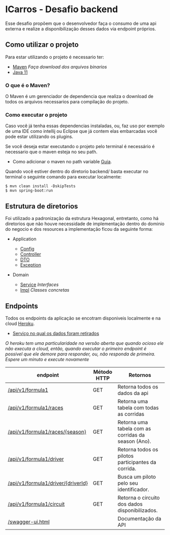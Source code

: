 # ICarros - Desafio backend 

Esse desafio propõem que o desenvolvedor faça o consumo de uma api externa e realize a disponibilização desses dados via endpoint próprios.

## Como utilizar o projeto

Para estar utilizando o projeto é necessario ter:

- [Maven](https://maven.apache.org/download.cgi) *Faça download dos arquivos binarios*
- [Java 11](https://openjdk.java.net/install/)


### O que é o Maven?

O Maven é um gerenciador de dependencia que realiza o download de todos os arquivos necessarios para compilação do projeto.

### Como executar o projeto

Caso você já tenha essas dependencias instaladas, ou, faz uso por exemplo de uma IDE como intellij ou Eclipse que já contem elas embarcadas você pode estar utilizando os plugins.

Se você deseja estar executando o projeto pelo terminal é necessário é necessario que o maven esteja no seu path.
- Como adicionar o maven no path variable [Guia](https://stackoverflow.com/questions/45119595/how-to-add-maven-to-the-path-variable).

Quando você estiver dentro do diretorio backend/ basta executar no terminal o seguinte comando para executar localmente:
``` 
$ mvn clean install -DskipTests
$ mvn spring-boot:run
```

## Estrutura de diretorios

Foi utilizado a padronização da estrutura Hexagonal, entretanto, como há diretorios que não houve necessidade de implementação dentro do dominio do negocio e dos resources a implementação ficou da seguinte forma:

- Application
    - [Config](https://github.com/Erickson-Eng/icarros/tree/main/backend/src/main/java/com/icarros/backend/application/config)
    - [Controller](https://github.com/Erickson-Eng/icarros/tree/main/backend/src/main/java/com/icarros/backend/application/controller)
    - [DTO](https://github.com/Erickson-Eng/icarros/tree/main/backend/src/main/java/com/icarros/backend/application/dto/api)
    - [Exception](https://github.com/Erickson-Eng/icarros/tree/main/backend/src/main/java/com/icarros/backend/application/exception)

- Domain
    - [Service](https://github.com/Erickson-Eng/icarros/tree/main/backend/src/main/java/com/icarros/backend/domain/service) *Interfaces*
    - [Impl](https://github.com/Erickson-Eng/icarros/tree/main/backend/src/main/java/com/icarros/backend/domain/service/impl) *Classes concretas*
## Endpoints

Todos os endpoints da aplicação se encotram disponiveis localmente e na cloud [Heroku](https://icarros-backend.herokuapp.com/).

- [Serviço no qual os dados foram retirados](https://ergast.com/api/f1/2017/last/results.json)

*O heroku tem uma particularidade na versão aberta que quando ocioso ele não executa a cloud, então, quando executar o primeiro endpoint é possivel que ele demore para responder, ou, não responda de primeira. Espere um minuto e execute novamente*

| endpoint | Método HTTP | Retornos |
| -------- | ----------- | -------- |
| [/api/v1/formula1](https://icarros-backend.herokuapp.com/api/v1/formula1) | GET | Retorna todos os dados da api
| [/api/v1/formula1/races](https://icarros-backend.herokuapp.com/api/v1/formula1/races) | GET | Retorna uma tabela com todas as corridas
| [/api/v1/formula1/races/{season}](https://icarros-backend.herokuapp.com) | GET | Retorna uma tabela com as corridas da season (Ano).
| [/api/v1/formula1/driver](https://icarros-backend.herokuapp.com/api/v1/formula1/races/2017) | GET | Retorna todos os pilotos participantes da corrida.
| [/api/v1/formula1/driver/{driverId}](https://icarros-backend.herokuapp.com/api/v1/formula1/driver/vettel) | GET | Busca um piloto pelo seu identificador.
| [/api/v1/formula1/circuit](https://icarros-backend.herokuapp.com/api/v1/formula1/circuit) | GET | Retorna o circuito dos dados disponibilizados.
| [/swagger-ui.html](https://icarros-backend.herokuapp.com/swagger-ui.html) | | Documentação da API
